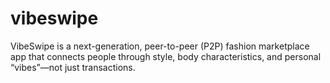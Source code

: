 # vibeswipe
VibeSwipe is a next-generation, peer-to-peer (P2P) fashion marketplace app that connects people through style, body characteristics, and personal “vibes”—not just transactions.
